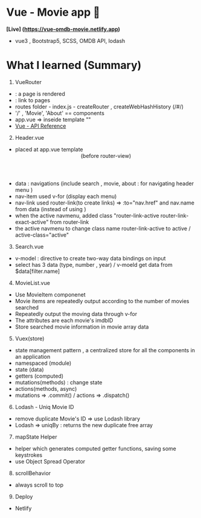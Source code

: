 
# Vue - Movie app  :movie_camera:
**[Live] (https://vue-omdb-movie.netlify.app)**
- vue3 , Bootstrap5, SCSS, OMDB API, lodash

# What I learned (Summary)
1. VueRouter
- <RouterView> : a page is rendered
- <RouterLink> : link to pages 
- routes folder - index.js - createRouter , createWebHashHistory (/#/)
- '/' , 'Movie', 'About' == components
- app.vue => inseide template "<router-view />"
- [Vue - API Reference](https://next.router.vuejs.org/api/)

2. Header.vue
- placed at app.vue template <Header /> (before router-view)
- data : navigations (include search , movie, about : for navigating header menu )
- nav-item used v-for (display each menu) 
- nav-link used router-link(to create links) => :to="nav.href" and nav.name from data (instead of using <a>)
- when the active navmenu, added class "router-link-active router-link-exact-active" from router-link
- the active navmenu to change class name router-link-active to active / active-class="active"

3. Search.vue
- v-model : directive to create two-way data bindings on input
- select has 3 data (type, number , year) / v-moeld get data from $data[filter.name]

4. MovieList.vue
- Use MovieItem componenet 
- Movie items are repeatedly output according to the number of movies searched
- Repeatedly output the moving data through v-for
- The attributes are each movie's imdbID
- Store searched movie information in movie array data

5. Vuex(store)
- state management pattern , a centralized store for all the components in an application
- namespaced (module)
- state (data)
- getters (computed)
- mutations(methods) : change state
- actions(methods, async)
- mutations => .commit() / actions => .dispatch() 

6. Lodash - Uniq Movie ID 
- remove duplicate Movie's ID => use Lodash library
- Lodash => uniqBy : returns the new duplicate free array

7. mapState Helper
- helper which generates computed getter functions, saving some keystrokes
- use Object Spread Operator

8. scrollBehavior
- always scroll to top

9. Deploy
- Netlify 
